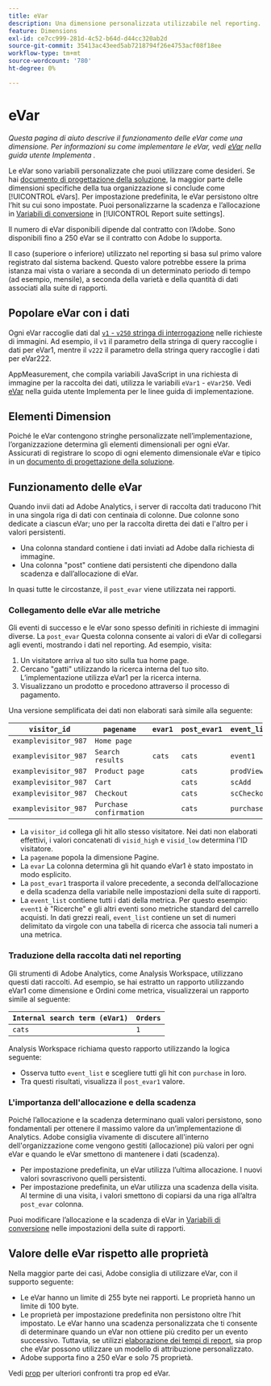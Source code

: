 ```yaml
---
title: eVar
description: Una dimensione personalizzata utilizzabile nel reporting.
feature: Dimensions
exl-id: ce7cc999-281d-4c52-b64d-d44cc320ab2d
source-git-commit: 35413ac43eed5ab7218794f26e4753acf08f18ee
workflow-type: tm+mt
source-wordcount: '780'
ht-degree: 0%

---
```


# eVar

*Questa pagina di aiuto descrive il funzionamento delle eVar come una dimensione. Per informazioni su come implementare le eVar, vedi [eVar](/help/implement/vars/page-vars/evar.md) nella guida utente Implementa .*

Le eVar sono variabili personalizzate che puoi utilizzare come desideri. Se hai [documento di progettazione della soluzione](/help/implement/prepare/solution-design.md), la maggior parte delle dimensioni specifiche della tua organizzazione si conclude come [!UICONTROL eVars]. Per impostazione predefinita, le eVar persistono oltre l’hit su cui sono impostate. Puoi personalizzarne la scadenza e l’allocazione in [Variabili di conversione](/help/admin/admin/conversion-var-admin/conversion-var-admin.md) in [!UICONTROL Report suite settings].

Il numero di eVar disponibili dipende dal contratto con l’Adobe. Sono disponibili fino a 250 eVar se il contratto con Adobe lo supporta.

Il caso (superiore o inferiore) utilizzato nel reporting si basa sul primo valore registrato dal sistema backend. Questo valore potrebbe essere la prima istanza mai vista o variare a seconda di un determinato periodo di tempo (ad esempio, mensile), a seconda della varietà e della quantità di dati associati alla suite di rapporti.

## Popolare eVar con i dati

Ogni eVar raccoglie dati dal [`v1` - `v250` stringa di interrogazione](/help/implement/validate/query-parameters.md) nelle richieste di immagini. Ad esempio, il `v1` il parametro della stringa di query raccoglie i dati per eVar1, mentre il `v222` il parametro della stringa query raccoglie i dati per eVar222.

AppMeasurement, che compila variabili JavaScript in una richiesta di immagine per la raccolta dei dati, utilizza le variabili `eVar1` - `eVar250`. Vedi [eVar](/help/implement/vars/page-vars/evar.md) nella guida utente Implementa per le linee guida di implementazione.

## Elementi Dimension

Poiché le eVar contengono stringhe personalizzate nell’implementazione, l’organizzazione determina gli elementi dimensionali per ogni eVar. Assicurati di registrare lo scopo di ogni elemento dimensionale eVar e tipico in un [documento di progettazione della soluzione](/help/implement/prepare/solution-design.md).

## Funzionamento delle eVar

Quando invii dati ad Adobe Analytics, i server di raccolta dati traducono l’hit in una singola riga di dati con centinaia di colonne. Due colonne sono dedicate a ciascun eVar; uno per la raccolta diretta dei dati e l&#39;altro per i valori persistenti.

* Una colonna standard contiene i dati inviati ad Adobe dalla richiesta di immagine.
* Una colonna &quot;post&quot; contiene dati persistenti che dipendono dalla scadenza e dall’allocazione di eVar.

In quasi tutte le circostanze, il `post_evar` viene utilizzata nei rapporti.

### Collegamento delle eVar alle metriche

Gli eventi di successo e le eVar sono spesso definiti in richieste di immagini diverse. La `post_evar` Questa colonna consente ai valori di eVar di collegarsi agli eventi, mostrando i dati nel reporting. Ad esempio, visita:

1. Un visitatore arriva al tuo sito sulla tua home page.
2. Cercano &quot;gatti&quot; utilizzando la ricerca interna del tuo sito. L’implementazione utilizza eVar1 per la ricerca interna.
3. Visualizzano un prodotto e procedono attraverso il processo di pagamento.

Una versione semplificata dei dati non elaborati sarà simile alla seguente:

| `visitor_id` | `pagename` | `evar1` | `post_evar1` | `event_list` |
| --- | --- | --- | --- | --- |
| `examplevisitor_987` | `Home page` |  |  |  |
| `examplevisitor_987` | `Search results` | `cats` | `cats` | `event1` |
| `examplevisitor_987` | `Product page` |  | `cats` | `prodView` |
| `examplevisitor_987` | `Cart` |  | `cats` | `scAdd` |
| `examplevisitor_987` | `Checkout` |  | `cats` | `scCheckout` |
| `examplevisitor_987` | `Purchase confirmation` |  | `cats` | `purchase` |

* La `visitor_id` collega gli hit allo stesso visitatore. Nei dati non elaborati effettivi, i valori concatenati di `visid_high` e `visid_low` determina l&#39;ID visitatore.
* La `pagename` popola la dimensione Pagine.
* La `evar` La colonna determina gli hit quando eVar1 è stato impostato in modo esplicito.
* La `post_evar1` trasporta il valore precedente, a seconda dell’allocazione e della scadenza della variabile nelle impostazioni della suite di rapporti.
* La `event_list` contiene tutti i dati della metrica. Per questo esempio: `event1` è &quot;Ricerche&quot; e gli altri eventi sono metriche standard del carrello acquisti. In dati grezzi reali, `event_list` contiene un set di numeri delimitato da virgole con una tabella di ricerca che associa tali numeri a una metrica.

### Traduzione della raccolta dati nel reporting

Gli strumenti di Adobe Analytics, come Analysis Workspace, utilizzano questi dati raccolti. Ad esempio, se hai estratto un rapporto utilizzando eVar1 come dimensione e Ordini come metrica, visualizzerai un rapporto simile al seguente:

| `Internal search term (eVar1)` | `Orders` |
| --- | --- |
| `cats` | `1` |

Analysis Workspace richiama questo rapporto utilizzando la logica seguente:

* Osserva tutto `event_list` e scegliere tutti gli hit con `purchase` in loro.
* Tra questi risultati, visualizza il `post_evar1` valore.

### L&#39;importanza dell&#39;allocazione e della scadenza

Poiché l’allocazione e la scadenza determinano quali valori persistono, sono fondamentali per ottenere il massimo valore da un’implementazione di Analytics. Adobe consiglia vivamente di discutere all&#39;interno dell&#39;organizzazione come vengono gestiti (allocazione) più valori per ogni eVar e quando le eVar smettono di mantenere i dati (scadenza).

* Per impostazione predefinita, un eVar utilizza l’ultima allocazione. I nuovi valori sovrascrivono quelli persistenti.
* Per impostazione predefinita, un eVar utilizza una scadenza della visita. Al termine di una visita, i valori smettono di copiarsi da una riga all’altra `post_evar` colonna.

Puoi modificare l’allocazione e la scadenza di eVar in [Variabili di conversione](/help/admin/admin/conversion-var-admin/conversion-var-admin.md) nelle impostazioni della suite di rapporti.

## Valore delle eVar rispetto alle proprietà

Nella maggior parte dei casi, Adobe consiglia di utilizzare eVar, con il supporto seguente:

* Le eVar hanno un limite di 255 byte nei rapporti. Le proprietà hanno un limite di 100 byte.
* Le proprietà per impostazione predefinita non persistono oltre l’hit impostato. Le eVar hanno una scadenza personalizzata che ti consente di determinare quando un eVar non ottiene più credito per un evento successivo. Tuttavia, se utilizzi [elaborazione dei tempi di report](/help/components/vrs/vrs-report-time-processing.md), sia prop che eVar possono utilizzare un modello di attribuzione personalizzato.
* Adobe supporta fino a 250 eVar e solo 75 proprietà.

Vedi [prop](prop.md) per ulteriori confronti tra prop ed eVar.
